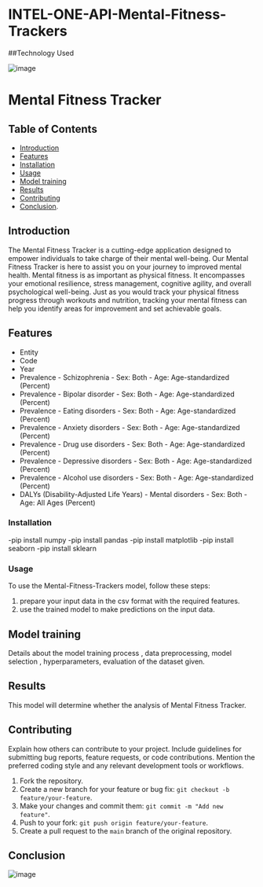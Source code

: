 # INTEL-ONE-API-Mental-Fitness-Trackers


##Technology Used

![image](https://github.com/Sasi200/INTEL-ONE-API-Mental-Fitness-Trackers/assets/110711013/8b061b6d-6e5a-4a03-bc79-ac78e51b43d3)

# Mental Fitness Tracker



## Table of Contents
- [Introduction](#Introduction)
- [Features](#Features)
- [Installation](#Installation)
- [Usage](#Usage)
- [Model training](#Modeltraining)
- [Results](#Results)
- [Contributing](#Contributing)
- [Conclusion](#Conclusion).

## Introduction

 The Mental Fitness Tracker is a cutting-edge application designed to empower individuals to take charge of their mental well-being. Our Mental Fitness Tracker is here to assist you on your journey to improved mental health.
 Mental fitness is as important as physical fitness. It encompasses your emotional resilience, stress management, cognitive agility, and overall psychological well-being. Just as you would track your physical fitness progress through workouts and nutrition, tracking your mental fitness can help you identify areas for improvement and set achievable goals.

## Features

- Entity
- Code
- Year
- Prevalence - Schizophrenia - Sex: Both - Age: Age-standardized (Percent)
- Prevalence - Bipolar disorder - Sex: Both - Age: Age-standardized (Percent)
- Prevalence - Eating disorders - Sex: Both - Age: Age-standardized (Percent)
- Prevalence - Anxiety disorders - Sex: Both - Age: Age-standardized (Percent)
- Prevalence - Drug use disorders - Sex: Both - Age: Age-standardized (Percent)
- Prevalence - Depressive disorders - Sex: Both - Age: Age-standardized (Percent)
- Prevalence - Alcohol use disorders - Sex: Both - Age: Age-standardized (Percent)
- DALYs (Disability-Adjusted Life Years) - Mental disorders - Sex: Both - Age: All Ages (Percent)
  


### Installation
-pip install numpy
-pip install pandas
-pip install matplotlib
-pip install seaborn
-pip install sklearn
### Usage
To use the Mental-Fitness-Trackers model, follow these steps:
1. prepare your input data in the csv format with the required features.
2. use the trained model to make predictions on the input data.

## Model training
Details about the model training process ,  data preprocessing, model selection , hyperparameters, evaluation of the dataset given.

## Results
This model will determine whether the analysis of Mental Fitness Tracker.


## Contributing

Explain how others can contribute to your project. Include guidelines for submitting bug reports, feature requests, or code contributions. Mention the preferred coding style and any relevant development tools or workflows.

1. Fork the repository.
2. Create a new branch for your feature or bug fix: `git checkout -b feature/your-feature`.
3. Make your changes and commit them: `git commit -m "Add new feature"`.
4. Push to your fork: `git push origin feature/your-feature`.
5. Create a pull request to the `main` branch of the original repository.

## Conclusion

![image](https://github.com/Sasi200/INTEL-ONE-API-Mental-Fitness-Trackers/assets/110711013/7a436ed5-6f56-4d16-9f68-3efbbdbfd5e0)
